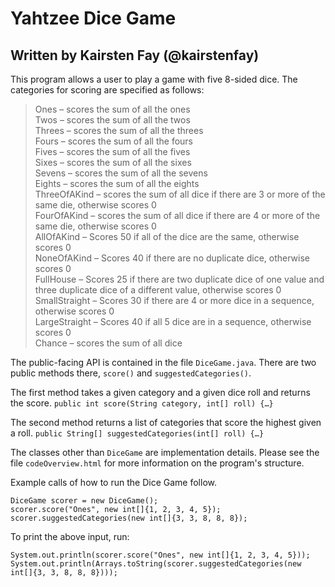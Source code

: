 # Yahtzee Dice Game  
## Written by Kairsten Fay (@kairstenfay)  

This program allows a user to play a game with five 8-sided dice. The categories for scoring are specified as follows:
> Ones – scores the sum of all the ones  
> Twos – scores the sum of all the twos  
> Threes – scores the sum of all the threes  
> Fours – scores the sum of all the fours  
> Fives – scores the sum of all the fives  
> Sixes – scores the sum of all the sixes  
> Sevens – scores the sum of all the sevens  
> Eights – scores the sum of all the eights  
> ThreeOfAKind – scores the sum of all dice if there are 3 or more of the same die, otherwise scores 0  
> FourOfAKind – scores the sum of all dice if there are 4 or more of the same die, otherwise scores 0  
> AllOfAKind – Scores 50 if all of the dice are the same, otherwise scores 0  
> NoneOfAKind – Scores 40 if there are no duplicate dice, otherwise scores 0  
> FullHouse – Scores 25 if there are two duplicate dice of one value and three duplicate dice of a different value, otherwise scores 0  
> SmallStraight – Scores 30 if there are 4 or more dice in a sequence, otherwise scores 0  
> LargeStraight – Scores 40 if all 5 dice are in a sequence, otherwise scores 0  
> Chance – scores the sum of all dice

The public-facing API is contained in the file `DiceGame.java`. There are two public methods there, `score()` and `suggestedCategories()`.  

The first method takes a given category and a given dice roll and returns the score. 
`public int score(String category, int[] roll) {…}`

The second method returns a list of categories that score the highest given a roll. 
`public String[] suggestedCategories(int[] roll) {…}`

The classes other than `DiceGame` are implementation details. Please see the file `codeOverview.html` for more information on the program's structure.    

Example calls of how to run the Dice Game follow.  
```
DiceGame scorer = new DiceGame();
scorer.score("Ones", new int[]{1, 2, 3, 4, 5}); 
scorer.suggestedCategories(new int[]{3, 3, 8, 8, 8});
```  

To print the above input, run:  
```
System.out.println(scorer.score("Ones", new int[]{1, 2, 3, 4, 5}));
System.out.println(Arrays.toString(scorer.suggestedCategories(new int[]{3, 3, 8, 8, 8}))); 
``` 

